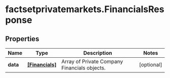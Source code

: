 # factsetprivatemarkets.FinancialsResponse

## Properties

Name | Type | Description | Notes
------------ | ------------- | ------------- | -------------
**data** | [**[Financials]**](Financials.md) | Array of Private Company Financials objects. | [optional] 


